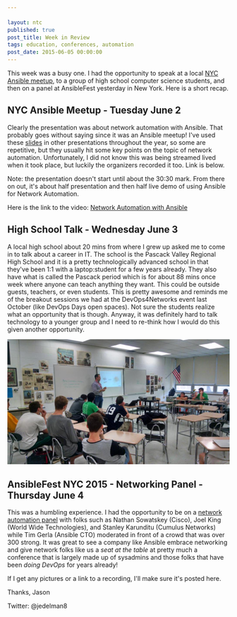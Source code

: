 ```yaml
---

layout: ntc
published: true
post_title: Week in Review
tags: education, conferences, automation
post_date: 2015-06-05 00:00:00
---
```


This week was a busy one.  I had the opportunity to speak at a local [NYC Ansible meetup](http://www.meetup.com/Ansible-NYC/), to a group of high school computer science students, and then on a panel at AnsibleFest yesterday in New York.  Here is a short recap.

<!--more-->

## NYC Ansible Meetup - Tuesday June 2

Clearly the presentation was about network automation with Ansible.  That probably goes without saying since it was an Ansible meetup!  I've used these [slides](http://www.slideshare.net/jedelman99/ansible-meetup-nyc-060215) in other presentations throughout the year, so some are repetitive, but they usually hit some key points on the topic of network automation. Unfortunately, I did not know this was being streamed lived when it took place, but luckily the organizers recorded it too.  Link is below.

Note: the presentation doesn't start until about the 30:30 mark.  From there on out, it's about half presentation and then half live demo of using Ansible for Network Automation.

Here is the link to the video:  [Network Automation with Ansible](https://www.youtube.com/watch?v=zA1PHmZEGK4&feature=youtu.be)  

## High School Talk - Wednesday June 3

A local high school about 20 mins from where I grew up asked me to come in to talk about a career in IT.  The school is the Pascack Valley Regional High School and it is a pretty technologically advanced school in that they've been 1:1 with a laptop:student for a few years already.  They also have what is called the Pascack period which is for about 88 mins once week where anyone can teach anything they want.  This could be outside guests, teachers, or even students.  This is pretty awesome and reminds me of the breakout sessions we had at the DevOps4Networks event last October (like DevOps Days open spaces).  Not sure the students realize what an opportunity that is though.  Anyway, it was definitely hard to talk technology to a younger group and I need to re-think how I would do this given another opportunity.

![pascack](/img/pascack.jpg)

## AnsibleFest NYC 2015 - Networking Panel - Thursday June 4

This was a humbling experience.  I had the opportunity to be on a [network automation panel](http://www.ansible.com/ansiblefest-nyc-2015) with folks such as Nathan Sowatskey (Cisco), Joel King (World Wide Technologies), and Stanley Karunditu (Cumulus Networks) while Tim Gerla (Ansible CTO) moderated in front of a crowd that was over 300 strong.  It was great to see a company like Ansible embrace networking and give network folks like us a *seat at the table* at pretty much a conference that is largely made up of sysadmins and those folks that have been *doing DevOps* for years already!

If I get any pictures or a link to a recording, I'll make sure it's posted here.


Thanks,
Jason

Twitter: @jedelman8



